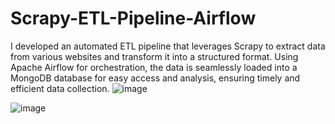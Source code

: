 # Scrapy-ETL-Pipeline-Airflow
I developed an automated ETL pipeline that leverages Scrapy to extract data from various websites and transform it into a structured format. Using Apache Airflow for orchestration, the data is seamlessly loaded into a MongoDB database for easy access and analysis, ensuring timely and efficient data collection.
![image](https://github.com/user-attachments/assets/a6bdd7c4-fcba-4308-be1b-f214acca9a0a)

![image](https://github.com/user-attachments/assets/6188b97b-3ebe-4fff-85ca-acecc44752c1)
